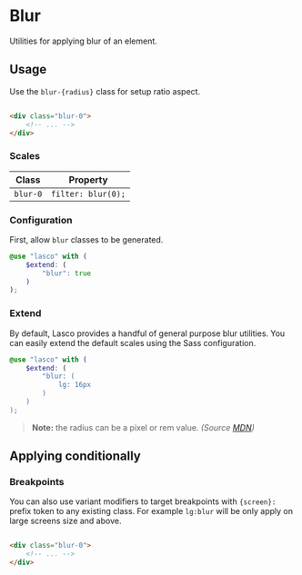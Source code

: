 # Blur

Utilities for applying blur of an element.

## Usage

Use the `blur-{radius}` class for setup ratio aspect.

```html

<div class="blur-0">
    <!-- ... -->
</div>
```

### Scales

| Class    | Property           |
|----------|--------------------|
| `blur-0` | `filter: blur(0);` |

### Configuration

First, allow `blur` classes to be generated.

```scss
@use "lasco" with (
    $extend: (
        "blur": true
    )
);
```

### Extend

By default, Lasco provides a handful of general purpose blur utilities. You can easily extend the default scales using
the Sass configuration.

```scss
@use "lasco" with (
    $extend: (
        "blur: (
            lg: 16px
        )
    )
);
```

> **Note:** the radius can be a pixel or rem value. _(Source [MDN](https://developer.mozilla.org/en-US/docs/Web/CSS/filter-function/blur()#examples))_

## Applying conditionally

### Breakpoints

You can also use variant modifiers to target breakpoints with `{screen}:` prefix token to any existing class. For
example `lg:blur` will be only apply on large screens size and above.

```html

<div class="blur-0">
    <!-- ... -->
</div>
```
